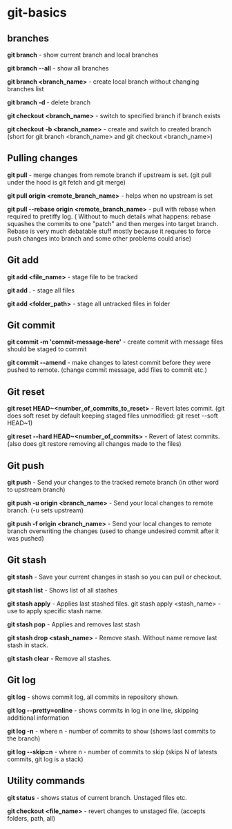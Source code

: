# git-basics

## branches

**git branch** - show current branch and local branches

**git branch --all** - show all branches

**git branch <branch_name>** - create local branch without changing branches list

**git branch -d <branch-name>** - delete branch

**git checkout <branch_name>** - switch to specified branch if branch exists

**git checkout -b <branch_name>** - create and switch to created branch (short for git branch <branch_name> and git checkout <branch_name>)

## Pulling changes

**git pull** - merge changes from remote branch if upstream is set. (git pull under the hood is git fetch and git merge)

**git pull origin <remote_branch_name>** - helps when no upstream is set

**git pull --rebase origin <remote_branch_name>** - pull with rebase when required to pretiffy log. ( Without to much details what happens: rebase squashes the commits to one "patch" and then merges into target branch. Rebase is very much debatable stuff mostly because it requres to force push changes into branch and some other problems could arise)


## Git add

**git add <file_name>** - stage file to be tracked

**git add .** - stage all files

**git add <folder_path>** - stage all untracked files in folder
## Git commit

**git commit -m 'commit-message-here'** - create commit with message files should be staged to commit

**git commit --amend** - make changes to latest commit before they were pushed to remote. (change commit message, add files to commit etc.)

## Git reset

**git reset HEAD~<number_of_commits_to_reset>** - Revert lates commit. (git does soft reset by default keeping staged files unmodified: git reset --soft HEAD~1)

**git reset --hard HEAD~<number_of_commits>** - Revert <n> of latest commits. (also does git restore removing all changes made to the files)

## Git push

**git push**  - Send your changes to the tracked remote branch (in other word to upstream branch)

**git push -u origin <branch_name>** - Send your local changes to remote branch. (-u sets upstream)

**git push -f origin <branch_name>** - Send your local changes to remote branch overwriting the changes (used to change undesired commit after it was pushed)


## Git stash

**git stash** - Save your current changes in stash so you can pull or checkout.

**git stash list** - Shows list of all stashes

**git stash apply** - Applies last stashed files. git stash apply <stash_name> - use to apply specific stash name.

**git stash pop** - Applies and removes last stash

**git stash drop <stash_name>** - Remove stash. Without name remove last stash in stack.

**git stash clear** - Remove all stashes.


## Git log
  
**git log** - shows commit log, all commits in repository shown.

**git log --pretty=online** - shows commits in log in one line, skipping additional information

**git log -n** - where n - number of commits to show (shows last commits to the branch)

**git log --skip=n** - where n - number of commits to skip (skips N of latests commits, git log is a stack)
  
  
## Utility commands

**git status** - shows status of current branch. Unstaged files etc.

**git checkout <file_name>** - revert changes to unstaged file. (accepts folders, path, all)
  
